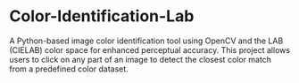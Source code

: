 # Color-Identification-Lab
A Python-based image color identification tool using OpenCV and the LAB (CIELAB) color space for enhanced perceptual accuracy. This project allows users to click on any part of an image to detect the closest color match from a predefined color dataset.
